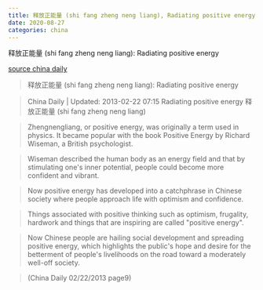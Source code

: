 ```yaml
---
title: 释放正能量 (shi fang zheng neng liang), Radiating positive energy
date: 2020-08-27
categories: china
---
```



释放正能量 (shi fang zheng neng liang): Radiating positive energy

[source china daily](https://www.chinadaily.com.cn/opinion/2013-02/22/content_16246125.htm)

> 释放正能量 (shi fang zheng neng liang): Radiating positive energy

>China Daily | Updated: 2013-02-22 07:15
>Radiating positive energy 释放正能量 (shi fang zheng neng liang)

>Zhengnengliang, or positive energy, was originally a term used in physics. It became popular with the book Positive Energy by Richard Wiseman, a British psychologist.

>Wiseman described the human body as an energy field and that by stimulating one's inner potential, people could become more confident and vibrant.

>Now positive energy has developed into a catchphrase in Chinese society where people approach life with optimism and confidence.

>Things associated with positive thinking such as optimism, frugality, hardwork and things that are inspiring are called "positive energy".

>Now Chinese people are hailing social development and spreading positive energy, which highlights the public's hope and desire for the betterment of people's livelihoods on the road toward a moderately well-off society.

> (China Daily 02/22/2013 page9)